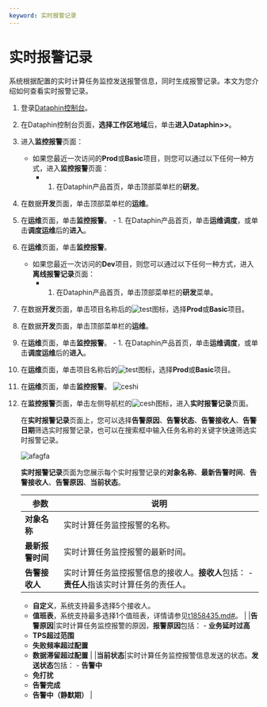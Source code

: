 ```yaml
---
keyword: 实时报警记录
---
```


# 实时报警记录

系统根据配置的实时计算任务监控发送报警信息，同时生成报警记录。本文为您介绍如何查看实时报警记录。

1.  登录[Dataphin控制台](https://dataphin.console.aliyun.com/workingArea)。
2.  在Dataphin控制台页面，**选择工作区地域**后，单击**进入Dataphin\>\>**。
3.  进入**监控报警**页面：

    -   如果您最近一次访问的**Prod**或**Basic**项目，则您可以通过以下任何一种方式，进入**监控报警**页面：
        -   1.  在Dataphin产品首页，单击顶部菜单栏的**研发**。
2.  在数据**开发**页面，单击顶部菜单栏的**运维**。
3.  在**运维**页面，单击**监控报警**。
        -   1.  在Dataphin产品首页，单击**运维调度**，或单击**调度运维**后的**进入**。
2.  在**运维**页面，单击**监控报警**。
    -   如果您最近一次访问的**Dev**项目，则您可以通过以下任何一种方式，进入**离线报警记录**页面：
        -   1.  在Dataphin产品首页，单击顶部菜单栏的**研发**菜单。
2.  在数据**开发**页面，单击项目名称后的![test](https://static-aliyun-doc.oss-accelerate.aliyuncs.com/assets/img/zh-CN/2111987951/p104052.png)图标，选择**Prod**或**Basic**项目。
3.  在数据**开发**页面，单击顶部菜单栏的**运维**。
4.  在**运维**页面，单击**监控报警**。
        -   1.  在Dataphin产品首页，单击**运维调度**，或单击**调度运维**后的**进入**。
2.  在**运维**页面，单击项目名称后的![test](https://static-aliyun-doc.oss-accelerate.aliyuncs.com/assets/img/zh-CN/2111987951/p104052.png)图标，选择**Prod**或**Basic**项目。
3.  在**运维**页面，单击**监控报警**。
    ![ceshi](https://static-aliyun-doc.oss-accelerate.aliyuncs.com/assets/img/zh-CN/4801987951/p103757.png)

4.  在**监控报警**页面，单击左侧导航栏的![cesh](https://static-aliyun-doc.oss-accelerate.aliyuncs.com/assets/img/zh-CN/1295671951/p97908.png)图标，进入**实时报警记录**页面。

    在**实时报警记录**页面上，您可以选择**告警原因**、**告警状态**、**告警接收人**、**告警日期**筛选实时报警记录，也可以在搜索框中输入任务名称的关键字快速筛选实时报警记录。

    ![afagfa](https://static-aliyun-doc.oss-accelerate.aliyuncs.com/assets/img/zh-CN/0111987951/p81732.png)

    **实时报警记录**页面为您展示每个实时报警记录的**对象名称**、**最新告警时间**、**告警接收人**、**告警原因**、**当前状态**。

    |参数|说明|
    |--|--|
    |**对象名称**|实时计算任务监控报警的名称。|
    |**最新报警时间**|实时计算任务监控报警的最新时间。|
    |**告警接收人**|实时计算任务监控报警信息的接收人。**接收人**包括：     -   **责任人**指该实时计算任务的责任人。
    -   **自定义**，系统支持最多选择5个接收人。
    -   **值班表**，系统支持最多选择1个值班表，详情请参见[t1858435.md\#](/cn.zh-CN/全局管理/告警中心/管理值班表.md)。 |
    |**告警原因**|实时计算任务监控报警的原因，**报警原因**包括：     -   **业务延时过高**
    -   **TPS超过范围**
    -   **失败频率超过配置**
    -   **数据滞留超过配置** |
    |**当前状态**|实时计算任务监控报警信息发送的状态。**发送状态**包括：     -   **告警中**
    -   **免打扰**
    -   **告警完成**
    -   **告警中（静默期）** |


